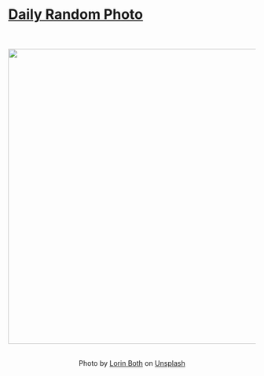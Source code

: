 # [Daily Random Photo](https://www.dailyrandomphoto.com/)

<div align="center">
  <br>
  <br>
  <a href="https://www.dailyrandomphoto.com/p/2025/2025-08-11/"><img src="https://images.unsplash.com/photo-1749587452511-d615311b854d?crop=entropy&cs=tinysrgb&fit=max&fm=jpg&ixid=M3w3NzUwOHwwfDF8cmFuZG9tfHx8fHx8fHx8MTc1NDg3MzY5M3w&ixlib=rb-4.1.0&q=80&w=1080" width="600px"></a>
  <br>
  <br>
  <p class="has-text-grey">Photo by <a href="https://unsplash.com/@lorinboth?utm_source=Daily%20Random%20Photo&amp;utm_medium=referral" target="_blank" rel="noopener noreferrer">Lorin Both</a> on <a href="https://unsplash.com/photos/a-bright-pink-poppy-flower-with-delicate-petals-tDUkm1M0tvg?utm_source=Daily%20Random%20Photo&amp;utm_medium=referral" target="_blank" rel="noopener noreferrer">Unsplash</a></p>
</div>
